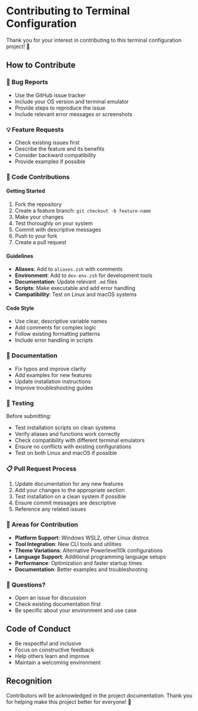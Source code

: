 # Contributing to Terminal Configuration

Thank you for your interest in contributing to this terminal configuration project! 🎉

## How to Contribute

### 🐛 Bug Reports
- Use the GitHub issue tracker
- Include your OS version and terminal emulator
- Provide steps to reproduce the issue
- Include relevant error messages or screenshots

### 💡 Feature Requests
- Check existing issues first
- Describe the feature and its benefits
- Consider backward compatibility
- Provide examples if possible

### 🔧 Code Contributions

#### Getting Started
1. Fork the repository
2. Create a feature branch: `git checkout -b feature-name`
3. Make your changes
4. Test thoroughly on your system
5. Commit with descriptive messages
6. Push to your fork
7. Create a pull request

#### Guidelines
- **Aliases**: Add to `aliases.zsh` with comments
- **Environment**: Add to `dev-env.zsh` for development tools
- **Documentation**: Update relevant `.md` files
- **Scripts**: Make executable and add error handling
- **Compatibility**: Test on Linux and macOS systems

#### Code Style
- Use clear, descriptive variable names
- Add comments for complex logic
- Follow existing formatting patterns
- Include error handling in scripts

### 📝 Documentation
- Fix typos and improve clarity
- Add examples for new features
- Update installation instructions
- Improve troubleshooting guides

### 🧪 Testing
Before submitting:
- Test installation scripts on clean systems
- Verify aliases and functions work correctly
- Check compatibility with different terminal emulators
- Ensure no conflicts with existing configurations
- Test on both Linux and macOS if possible

### 📋 Pull Request Process
1. Update documentation for any new features
2. Add your changes to the appropriate section
3. Test installation on a clean system if possible
4. Ensure commit messages are descriptive
5. Reference any related issues

### 🎯 Areas for Contribution
- **Platform Support**: Windows WSL2, other Linux distros
- **Tool Integration**: New CLI tools and utilities
- **Theme Variations**: Alternative Powerlevel10k configurations
- **Language Support**: Additional programming language setups
- **Performance**: Optimization and faster startup times
- **Documentation**: Better examples and troubleshooting

### 💬 Questions?
- Open an issue for discussion
- Check existing documentation first
- Be specific about your environment and use case

## Code of Conduct
- Be respectful and inclusive
- Focus on constructive feedback
- Help others learn and improve
- Maintain a welcoming environment

## Recognition
Contributors will be acknowledged in the project documentation. Thank you for helping make this project better for everyone! 🙏
